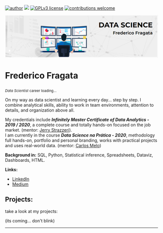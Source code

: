 [![author](https://img.shields.io/badge/author-carlosfab-red.svg)](https://www.linkedin.com/in/fredericofragata/) [![](https://img.shields.io/badge/python-3.7+-blue.svg)](https://www.python.org/downloads/release/python-365/) [![GPLv3 license](https://img.shields.io/badge/License-GPLv3-blue.svg)](http://perso.crans.org/besson/LICENSE.html) [![contributions welcome](https://img.shields.io/badge/contributions-welcome-brightgreen.svg?style=flat)](https://github.com/fredtaranto/data_science/issues)

<p align="center">
  <img src="banner.png" >
</p>

# Frederico Fragata
<sub>*Data Scientist* career loading...</sub>

On my way as data scientist and learning every day... step by step. I combine analytical skills, ability to work in team environments, attention to details, and organization above all.

My credentials include ***Infinitely Master Certificate of Data Analytics - 2019 / 2020***, a complete course and totally hands-on focused on the job market. (mentor: [Jerry Strazzeri](https://www.linkedin.com/in/jerrystrazzeri/)).<br> 
I am currently in the course ***Data Science na Prática - 2020***, methodology full hands-on, portfolio and personal branding, works with practical projects and uses real-world data. (mentor: [Carlos Melo](https://github.com/carlosfab))

**Background in:** SQL, Python, Statistical inference, Spreadsheets, Dataviz, Dashboards, HTML.

**Links:**
* [LinkedIn](https://www.linkedin.com/in/fredericofragata/)
* [Medium](https://medium.com/@fredtaranto)


## Projects:
take a look at my projects:

(its coming... don't blink)


<!--
* **Como usar o Histograma para Data Science:** https://bit.ly/2L2cMwy  -->


---



